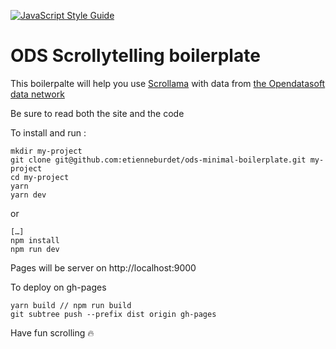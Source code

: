 [![JavaScript Style Guide](https://img.shields.io/badge/code_style-standard-brightgreen.svg)](https://standardjs.com)
# ODS Scrollytelling boilerplate
This boilerpalte will help you use [Scrollama](https://github.com/russellgoldenberg/scrollama) with data from [the Opendatasoft data network](https://data.opendatasoft.com/pages/home/)

Be sure to read both the site and the code

To install and run :

```
mkdir my-project
git clone git@github.com:etienneburdet/ods-minimal-boilerplate.git my-project
cd my-project
yarn
yarn dev
```
or
```
[…]
npm install
npm run dev
```
Pages will be server on http://localhost:9000

To deploy on gh-pages 
```
yarn build // npm run build
git subtree push --prefix dist origin gh-pages
```

Have fun scrolling 🔥
